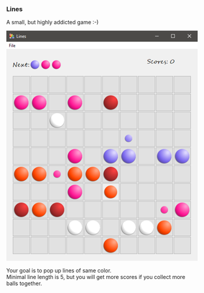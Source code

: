 ### Lines

A small, but highly addicted game :-)

![Image of Yaktocat](./screenshot.png)

Your goal is to pop up lines of same color.  
Minimal line length is 5, but you will get more scores if you collect more balls together.